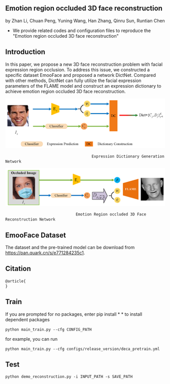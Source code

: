 ## Emotion region occluded 3D face reconstruction

by Zhan Li, Chuan Peng, Yuning Wang, Han Zhang, Qinru Sun, Runtian Chen


* We provide related codes and configuration files to reproduce the "Emotion region occluded 3D face reconstruction"

## Introduction
In this paper, we propose a new 3D face reconstruction problem with facial expression region occlusion. To address this issue, we constructed a specific dataset EmooFace and proposed a network DictNet. Compared with other methods, DictNet can fully utilize the facial expression parameters of the FLAME  model and construct an expression dictionary to achieve emotion region occluded 3D face reconstruction.

<div align="center">
  <img src="figures/framework.png" width="600" />
</div>

                                          Expression Dictionary Generation Network

<div align="center">
  <img src="figures/framework1.png" width="600" />
</div>

                                   Emotion Region occluded 3D Face Reconstruction Network

## EmooFace Dataset
The dataset and the pre-trained model can be download from https://pan.quark.cn/s/e771284235c1.

## Citation
```
@article{
}
```

## Train
If you are prompted for no packages, enter pip install * * to install dependent packages
```
python main_train.py --cfg CONFIG_PATH
```
for example, you can run
```
python main_train.py --cfg configs/release_version/deca_pretrain.yml
```

## Test
```
python demo_reconstruction.py -i INPUT_PATH -s SAVE_PATH
```
